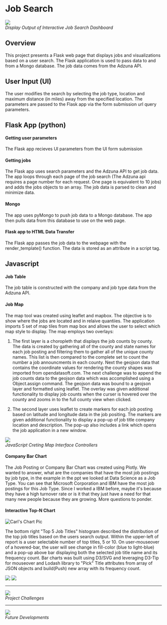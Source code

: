 # Job Search

<p>
    <img src="https://github.com/owenmeyer3/project-3/blob/main/output/Display%20Output.png"/>
    <br>
    <em>Display Output of Interactive Job Search Dashboard</em>
</p> 

## Overview
This project presents a Flask web page that displays jobs and visualizations based on a user search. The Flask application is used to pass data to and from a Mongo database. The job data comes from the Adzuna API.

## User Input (UI)
The user modifies the search by selecting the job type, location and maximum distance (in miles) away from the specified location. The parameters are passed to the Flask app via the form submission url query parameters.

## Flask App (python)
#### Getting user parameters
The Flask app recieves UI parameters from the UI form submission

#### Getting jobs
The Flask app uses search parameters and the Adzuna API to get job data. The app loops through each page of the job search (The Adzuna api requires a page number for each request. One page is equivalent to 10 jobs) and adds the jobs objects to an array. The job data is parsed to clean and minimize data.

#### Mongo
The app uses pyMongo to push job data to a Mongo database. The app then pulls data from this database to use on the web page.

#### Flask app to HTML Data Transfer
The Flask app passes the job data to the webpage with the render_template() function. The data is stored as an attribute in a script tag.

## Javascript
#### Job Table
The job table is constructed with the company and job type data from the Adzuna API.

#### Job Map
The map tool was created using leaflet and mapbox. The objective is to show where the jobs are located and in relaive quantiies. The application imports 5 set of map tiles from map box and allows the user to select which map style to display. The map employs two overlays:

1. The first layer is a choropleth that displays the job counts by county. The data is created by gathering all of the county and state names for each job posting and filtering them to gather all of the unique county names. This list is then compared to the complete set to count the number a job announcments in each county. Next the geojson data that contains the coordinate values for rendering the county shapes was imported from opendatasoft.com. The next challenge was to append the job counts data to the geojson data which was accomplished using a Object.assign command. The geojson data was bound to a geojson layer and formatted using leaflet. The overlay was given additional functionality to display job counts when the curser is hovered over the county and zooms in to the full county view when clicked. 

2. The second layer uses leaflet to create markers for each job posting based on latitude and longitude data in the job positing. The markers are given additional functionality to display a pop-up of job title company location and description. The pop-up also includes a link which opens the job application in a new window. 

<p>
    <img src="https://github.com/owenmeyer3/project-3/blob/main/output/Picture6.png"/>
    <br>
    <em>JavaScript Creting Map Interface Controllers</em>
</p> 

#### Company Bar Chart
The Job Posting or Company Bar Chart was created using Plotly.  We wanted to answer, what are the companies that have the most job postings by job type, in the example in the ppt we looked at Data Science as a Job Type.  You can see that Microsoft Corporation and IBM have the most job postings for this Job Type.  Since I worked a IBM before, maybe it's because they have a high turnover rate or is it that they just have a need for that many new people because they are growing.  More questions to ponder. 

#### Interactive Top-N Chart
![Carl's Chart Pic](https://github.com/owenmeyer3/project-3/blob/main/output/CarlChart.png)

The bottom right "Top 5 Job Titles" histogram described the distribution of the top job titles based on the users search output. Within the upper-left of report is a user selectable number of top titles, 5 or 10.   On user-mouseover of a hovered-bar, the user will see change in fill-color (blue to light-blue) and a pop-up above bar displaying both the selected job title name and its frequency count.  Bar charts was built using D3/SVG and leveraging D3-Tip for mouseover and Lodash library to "Pick" Title attributes from array of JSON objects and build(Push) new array with its frequency count.

<p>
    <img src="https://github.com/owenmeyer3/project-3/blob/main/output/Picture8.png"/>
    <img src="https://github.com/owenmeyer3/project-3/blob/main/output/Picture9.png"/>
</p>

***

<p>
    <img src="https://github.com/owenmeyer3/project-3/blob/main/output/Picture2.png"/>
    <br>
    <em>Project Challenges</em>
</p> 

***

<p>
    <img src="https://github.com/owenmeyer3/project-3/blob/main/output/Picture10.png"/>
    <br>
    <em>Future Developments</em>
</p> 
